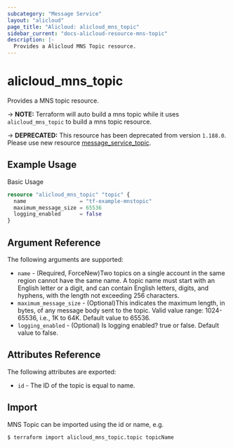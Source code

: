 ```yaml
---
subcategory: "Message Service"
layout: "alicloud"
page_title: "Alicloud: alicloud_mns_topic"
sidebar_current: "docs-alicloud-resource-mns-topic"
description: |-
  Provides a Alicloud MNS Topic resource.
---
```


# alicloud\_mns\_topic

Provides a MNS topic resource.

-> **NOTE:** Terraform will auto build a mns topic  while it uses `alicloud_mns_topic` to build a mns topic resource.

-> **DEPRECATED:**  This resource has been deprecated from version `1.188.0`. Please use new resource [message_service_topic](https://www.terraform.io/docs/providers/alicloud/r/message_service_topic).

## Example Usage

Basic Usage

```terraform
resource "alicloud_mns_topic" "topic" {
  name                 = "tf-example-mnstopic"
  maximum_message_size = 65536
  logging_enabled      = false
}
```

## Argument Reference

The following arguments are supported:

* `name` - (Required, ForceNew)Two topics on a single account in the same region cannot have the same name. A topic name must start with an English letter or a digit, and can contain English letters, digits, and hyphens, with the length not exceeding 256 characters.
* `maximum_message_size` - (Optional)This indicates the maximum length, in bytes, of any message body sent to the topic. Valid value range: 1024-65536, i.e., 1K to 64K. Default value to 65536.
* `logging_enabled` - (Optional) Is logging enabled? true or false. Default value to false.

## Attributes Reference

The following attributes are exported:

* `id` - The ID of the topic is equal to name.

## Import

MNS Topic can be imported using the id or name, e.g.

```shell
$ terraform import alicloud_mns_topic.topic topicName
```
